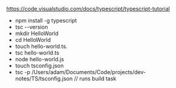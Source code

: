 https://code.visualstudio.com/docs/typescript/typescript-tutorial

* npm install -g typescript
* tsc --version
* mkdir HelloWorld
* cd HelloWorld
* touch hello-world.ts.
* tsc hello-world.ts
* node hello-world.js
* touch tsconfig.json
* tsc -p /Users/adam/Documents/Code/projects/dev-notes/TS/tsconfig.json // runs build task